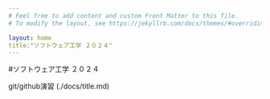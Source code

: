 ```yaml
---
# Feel free to add content and custom Front Matter to this file.
# To modify the layout, see https://jekyllrb.com/docs/themes/#overriding-theme-defaults

layout: home
title:"ソフトウェア工学 ２０２４"
---
```


#ソフトウェア工学 ２０２４

git/github演習
(./docs/title.md)